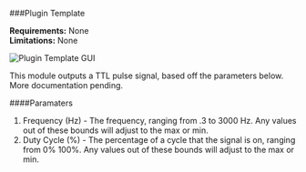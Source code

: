 ###Plugin Template

**Requirements:** None  
**Limitations:** None  

![Plugin Template GUI](plugin-template.png)

<!--start-->
This module outputs a TTL pulse signal, based off the parameters below. More documentation pending.
<!--end-->

####Paramaters
1. Frequency (Hz) - The frequency, ranging from .3 to 3000 Hz. Any values out of these bounds will adjust to the max or min.
1. Duty Cycle (%) - The percentage of a cycle that the signal is on, ranging from 0% 100%. Any values out of these bounds will adjust to the max or min.
